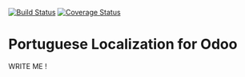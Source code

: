 [![Build Status](https://travis-ci.org/OCA/l10n-portugal.svg?branch=11.0)](https://travis-ci.org/OCA/l10n-portugal)
[![Coverage Status](https://coveralls.io/repos/OCA/l10n-portugal/badge.png?branch=11.0)](https://coveralls.io/r/OCA/l10n-portugal?branch=11.0)

# Portuguese Localization for Odoo

WRITE ME !


